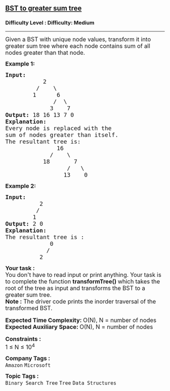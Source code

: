 <h2><a href="https://www.geeksforgeeks.org/problems/bst-to-greater-sum-tree/1?page=1&difficulty=Medium&status=unsolved&sortBy=submissions">BST to greater sum tree</a></h2><h3>Difficulty Level : Difficulty: Medium</h3><hr><div class="problems_problem_content__Xm_eO"><p><span style="font-size: 18px;">Given a BST with unique node values, transform it into greater sum tree where each node contains sum of all nodes greater than that node.</span></p>
<p><strong><span style="font-size: 18px;">Example 1:</span></strong></p>
<pre><span style="font-size: 18px;"><strong>Input:</strong>
           2
         /    \
        1      6
              /  \
             3    7
<strong>Output:</strong> 18 16 13 7 0
<strong>Explanation:</strong>
Every node is replaced with the 
sum of nodes greater than itself. 
The resultant tree is:
               16
             /    \
           18       7
                  /   \
                 13    0
</span></pre>
<p><strong><span style="font-size: 18px;">Example 2:</span></strong></p>
<pre><span style="font-size: 18px;"><strong>Input</strong><strong>:</strong>
</span><span style="font-size: 18px;">          2
         /
        1</span>
<span style="font-size: 18px;"><strong>Output: </strong>2 0</span>
<strong><span style="font-size: 18px;">Explanation:</span></strong>
<span style="font-size: 18px;">The resultant tree is :</span>
<span style="font-size: 18px;">             0</span>
<span style="font-size: 18px;">            /</span>
<span style="font-size: 18px;">          2</span>
</pre>
<div><span style="font-size: 18px;"><strong>Your task :</strong></span></div>
<div><span style="font-size: 18px;">You don't have to read input or print anything. Your task is to complete the function <strong>transformTree() </strong>which takes the root of the tree as input and transforms the BST to a greater sum tree.</span></div>
<div><span style="font-size: 18px;"><strong>Note :</strong> The driver code prints the inorder traversal of the transformed BST.</span></div>
<div>&nbsp;</div>
<div><span style="font-size: 18px;"><strong>Expected Time Complexity: </strong>O(N), N = number of nodes</span></div>
<div><span style="font-size: 18px;"><strong>Expected Auxiliary Space: </strong>O(N), N = number of nodes</span></div>
<div>&nbsp;</div>
<div><span style="font-size: 18px;"><strong>Constraints :</strong></span></div>
<div><span style="font-size: 18px;">1 ≤ N ≤ 10<sup>4</sup></span></div></div><p><span style=font-size:18px><strong>Company Tags : </strong><br><code>Amazon</code>&nbsp;<code>Microsoft</code>&nbsp;<br><p><span style=font-size:18px><strong>Topic Tags : </strong><br><code>Binary Search Tree</code>&nbsp;<code>Tree</code>&nbsp;<code>Data Structures</code>&nbsp;